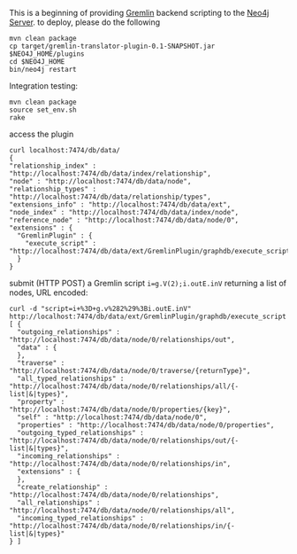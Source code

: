 This is a beginning of providing [Gremlin](http://gremlin.tinkerpop.com) backend scripting to the [Neo4j Server](http://neo4j.org). to deploy, please do the following

    mvn clean package
    cp target/gremlin-translator-plugin-0.1-SNAPSHOT.jar $NEO4J_HOME/plugins
    cd $NEO4J_HOME
    bin/neo4j restart
  
Integration testing:
    
    mvn clean package
    source set_env.sh
    rake
  
access the plugin

    curl localhost:7474/db/data/
    {
    "relationship_index" : "http://localhost:7474/db/data/index/relationship",
    "node" : "http://localhost:7474/db/data/node",
    "relationship_types" : "http://localhost:7474/db/data/relationship/types",
    "extensions_info" : "http://localhost:7474/db/data/ext",
    "node_index" : "http://localhost:7474/db/data/index/node",
    "reference_node" : "http://localhost:7474/db/data/node/0",
    "extensions" : {
      "GremlinPlugin" : {
        "execute_script" : "http://localhost:7474/db/data/ext/GremlinPlugin/graphdb/execute_script"
      }
    }


submit (HTTP POST) a Gremlin script `i=g.V(2);i.outE.inV` returning a list of nodes, URL encoded:

    curl -d "script=i+%3D+g.v%282%29%3Bi.outE.inV" http://localhost:7474/db/data/ext/GremlinPlugin/graphdb/execute_script
    [ {
      "outgoing_relationships" : "http://localhost:7474/db/data/node/0/relationships/out",
      "data" : {
      },
      "traverse" : "http://localhost:7474/db/data/node/0/traverse/{returnType}",
      "all_typed_relationships" : "http://localhost:7474/db/data/node/0/relationships/all/{-list|&|types}",
      "property" : "http://localhost:7474/db/data/node/0/properties/{key}",
      "self" : "http://localhost:7474/db/data/node/0",
      "properties" : "http://localhost:7474/db/data/node/0/properties",
      "outgoing_typed_relationships" : "http://localhost:7474/db/data/node/0/relationships/out/{-list|&|types}",
      "incoming_relationships" : "http://localhost:7474/db/data/node/0/relationships/in",
      "extensions" : {
      },
      "create_relationship" : "http://localhost:7474/db/data/node/0/relationships",
      "all_relationships" : "http://localhost:7474/db/data/node/0/relationships/all",
      "incoming_typed_relationships" : "http://localhost:7474/db/data/node/0/relationships/in/{-list|&|types}"
    } ]